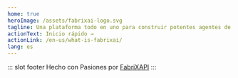 ```yaml
---
home: true
heroImage: /assets/fabrixai-logo.svg
tagline: Una plataforma todo en uno para construir potentes agentes de IA y encadenarlos sin problemas para manejar tareas más complejas.
actionText: Inicio rápido →
actionLink: /en-us/what-is-fabrixai/
lang: es
---
```

<!-- <div style="text-align:center;">
  <a href="https://blog.openapihub.com/en-us/openapihub-portals-rebranded-as-fabrixapi/" target="_blank">Ver más sobre el cambio de marca de OpenAPIHub</a>
</div>
<div class="features">
  <div class="feature">
    <h2>¿Qué es FabriXAPI?</h2>
    <p>FabriXAPI es una plataforma de portal de APIs basada en la nube diseñada para revolucionar tu negocio de APIs. Con FabriXAPI, las funcionalidades integradas de gestión de APIs y gestión de desarrolladores te permiten administrar, distribuir y monetizar tus APIs con facilidad. <a href="/en-us/what-is-fabrixapi">Más información</a></p>
  </div>
  <div class="feature">
    <h2>Actualizaciones de la Plataforma</h2>
    <p>Mantente informado sobre los últimos desarrollos y mejoras en la plataforma FabriXAPI. Descubre emocionantes nuevas características, correcciones de errores y mejoras de seguridad hoy mismo. <a href="/en-us/major-updates/">Más información</a></p>
  </div>
  <div class="feature">
    <h2>Recursos para Desarrolladores de APIs</h2>
    <p>Los desarrolladores pueden explorar y suscribirse de manera fluida a APIs de varios portales de APIs impulsados por FabriXAPI. Simplificando el proceso, el Portal de Administración para Desarrolladores dedicado permite a los desarrolladores gestionar sus suscripciones de APIs y monitorear el rendimiento sin esfuerzo. <a href="/en-us/api-user-journey-overview/">Más información</a></p>
  </div>
  <div class="feature">
    <h2>Recursos para Proveedores de APIs</h2>
    <p>Los proveedores pueden generar y personalizar portales de APIs con marca propia para exhibir sus APIs con facilidad. Simplificando el proceso, el Portal de Administración para Proveedores todo en uno ofrece una plataforma centralizada para gestionar y monetizar APIs desde un único punto de control. <a href="/en-us/api-provider-journey-overview/">Más información</a></p>
  </div>
  <div class="feature">
    <h2>¿Buscas OpenAPIHub?</h2>
    <p>OpenAPIHub es una comunidad de APIs que te permite descubrir APIs que se alinean perfectamente con tus proyectos y necesidades empresariales. Tendrás acceso a una variedad de recursos de APIs, lo que te permitirá mejorar tu recorrido con las APIs. <a href="/en-us/what-is-openapihub/">Más información</a></p>
  </div>
  <div class="feature">
    <h2>Academia de Open API</h2>
    <p>La Academia de Open API es una plataforma integral dedicada a fortalecer a los individuos en su recorrido con las APIs. Ya seas un principiante o un desarrollador experimentado, proporcionamos una gran cantidad de recursos para apoyar tu crecimiento en tu negocio de APIs. <a href="https://www.openapihub.com/academy" target="_blank">Visitar ahora</a></p>
  </div>
</div> -->


::: slot footer
Hecho con Pasiones por [FabriXAPI](https://www.fabrixai.com/)
:::